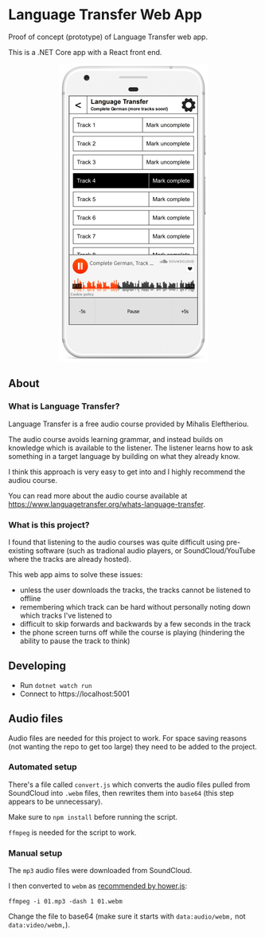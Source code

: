 # Language Transfer Web App

Proof of concept (prototype) of Language Transfer web app.

This is a .NET Core app with a React front end.

<p align="center">
    <img alt="Language Transfer Web App on iPhone" src="/project/language-transfer-v1.png"/>
</p>

## About

### What is Language Transfer?

Language Transfer is a free audio course provided by Mihalis Eleftheriou.

The audio course avoids learning grammar, and instead builds on knowledge which is available to the listener. The listener learns how to ask something in a target language by building on what they already know.

I think this approach is very easy to get into and I highly recommend the audiou course.

You can read more about the audio course available at https://www.languagetransfer.org/whats-language-transfer.

### What is this project?

I found that listening to the audio courses was quite difficult using pre-existing software (such as tradional audio players, or SoundCloud/YouTube where the tracks are already hosted).

This web app aims to solve these issues:

- unless the user downloads the tracks, the tracks cannot be listened to offline
- remembering which track can be hard without personally noting down which tracks I've listened to
- difficult to skip forwards and backwards by a few seconds in the track
- the phone screen turns off while the course is playing (hindering the ability to pause the track to think)

## Developing

- Run `dotnet watch run`
- Connect to https://localhost:5001

## Audio files

Audio files are needed for this project to work. For space saving reasons (not wanting the repo to get too large) they need to be added to the project.

### Automated setup

There's a file called `convert.js` which converts the audio files pulled from SoundCloud into `.webm` files, then rewrites them into `base64` (this step appears to be unnecessary).

Make sure to `npm install` before running the script.

`ffmpeg` is needed for the script to work.

### Manual setup

The `mp3` audio files were downloaded from SoundCloud.

I then converted to `webm` as [recommended by hower.js](https://github.com/goldfire/howler.js#format-recommendations):

```
ffmpeg -i 01.mp3 -dash 1 01.webm
```

Change the file to base64 (make sure it starts with `data:audio/webm,` not `data:video/webm,`).
